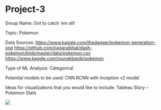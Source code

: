 # Project-3
Group Name:
Got to catch ‘em all!

Topic: 
Pokemon

Data Sources:
https://www.kaggle.com/thedagger/pokemon-generation-one
https://github.com/nagarajbhat/dash-pokemon/blob/master/data/pokemon.csv
https://www.kaggle.com/rounakbanik/pokemon

Type of ML Analysis:
Categorical 

Potential models to be used:
CNN
RCNN with Inception v2 model



Ideas for visualizations that you would like to include:
Tableau Story – 
	Pokemon Stats
<div class='tableauPlaceholder' id='viz1611361982316' style='position: relative'><noscript><a href='#'><img alt=' ' src='https:&#47;&#47;public.tableau.com&#47;static&#47;images&#47;YW&#47;YWX53RKDG&#47;1_rss.png' style='border: none' /></a></noscript><object class='tableauViz'  style='display:none;'><param name='host_url' value='https%3A%2F%2Fpublic.tableau.com%2F' /> <param name='embed_code_version' value='3' /> <param name='path' value='shared&#47;YWX53RKDG' /> <param name='toolbar' value='no' /><param name='static_image' value='https:&#47;&#47;public.tableau.com&#47;static&#47;images&#47;YW&#47;YWX53RKDG&#47;1.png' /> <param name='animate_transition' value='yes' /><param name='display_static_image' value='yes' /><param name='display_spinner' value='yes' /><param name='display_overlay' value='yes' /><param name='display_count' value='yes' /><param name='language' value='en' /><param name='filter' value='publish=yes' /></object></div>                <script type='text/javascript'>                    var divElement = document.getElementById('viz1611361982316');                    var vizElement = divElement.getElementsByTagName('object')[0];                    vizElement.style.width='1216px';vizElement.style.height='964px';                    var scriptElement = document.createElement('script');                    scriptElement.src = 'https://public.tableau.com/javascripts/api/viz_v1.js';                    vizElement.parentNode.insertBefore(scriptElement, vizElement);                </script>



